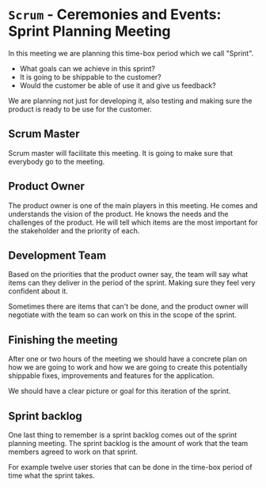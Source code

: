 # `Scrum` - Ceremonies and Events: Sprint Planning Meeting

In this meeting we are planning this time-box period which we call
"Sprint".

- What goals can we achieve in this sprint?
- It is going to be shippable to the customer?
- Would the customer be able of use it and give us feedback?

We are planning not just for developing it, also testing and making sure
the product is ready to be use for the customer.

## Scrum Master

Scrum master will facilitate this meeting. It is going to make sure that
everybody go to the meeting.

## Product Owner

The product owner is one of the main players in this meeting. He comes
and understands the vision of the product. He knows the needs and the
challenges of the product. He will tell which items are the most
important for the stakeholder and the priority of each.

## Development Team

Based on the priorities that the product owner say, the team will say
what items can they deliver in the period of the sprint. Making sure
they feel very confident about it.

Sometimes there are items that can't be done, and the product owner will
negotiate with the team so can work on this in the scope of the sprint.

## Finishing the meeting

After one or two hours of the meeting we should have a concrete plan on
how we are going to work and how we are going to create this potentially
shippable fixes, improvements and features for the application.

We should have a clear picture or goal for this iteration of the sprint.

## Sprint backlog

One last thing to remember is a sprint backlog comes out of the sprint
planning meeting. The sprint backlog is the amount of work that the team
members agreed to work on that sprint.

For example twelve user stories that can be done in the time-box period
of time what the sprint takes.


